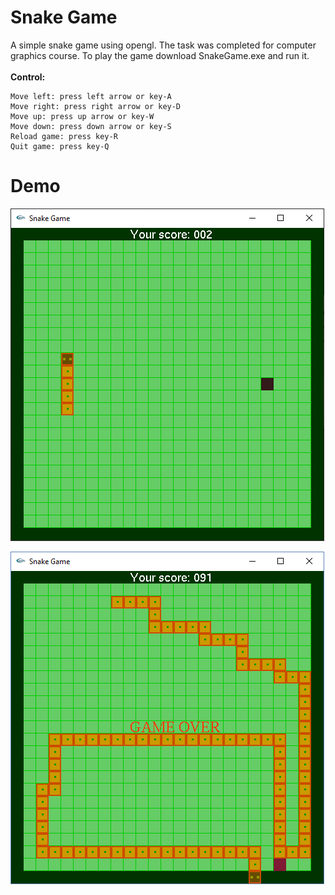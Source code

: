 # Snake Game

A simple snake game using opengl. The task was completed for computer graphics course. To play the game download SnakeGame.exe and run it. <br/><br/>
**Control:**<br/>
```
Move left: press left arrow or key-A
Move right: press right arrow or key-D
Move up: press up arrow or key-W
Move down: press down arrow or key-S
Reload game: press key-R
Quit game: press key-Q
```

# Demo

![alt text](https://github.com/bi11a1/GLUT-project/blob/master/Demo%20images/pic1.PNG)

![alt text](https://github.com/bi11a1/GLUT-project/blob/master/Demo%20images/pic2.PNG)
